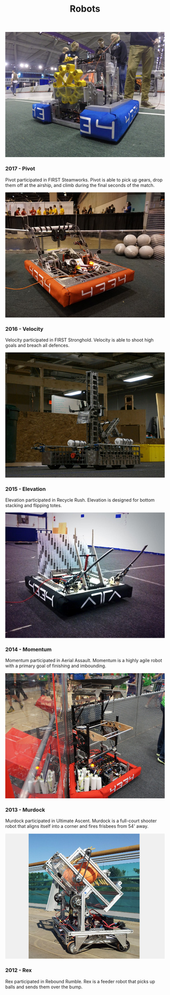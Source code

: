 ﻿---
layout: team
title: Robots
---
<div class="container">
	<div class="row">
		<div class="col-md-4">
			<div class="thumbnail" style="min-height:420px">
				<img class="img-fluid" alt="Pivot" src="/resources/img/pivot.jpg">
				<h3>2017 - Pivot</h3>
				<p>Pivot participated in FIRST Steamworks. 
				Pivot is able to pick up gears, drop them off at the airship, and 
				climb during the final seconds of the match.</p>
			</div>
		</div>
		<div class="col-md-4">
			<div class="thumbnail" style="min-height:420px">
				<img class="img-fluid" alt="Velocity" src="/resources/img/velocity.jpg">
				<h3>2016 - Velocity</h3>
				<p>Velocity participated in FIRST Stronghold. 
				Velocity is able to shoot high goals and breach all defences.</p>
			</div>
		</div>
		<div class="col-md-4">
			<div class="thumbnail" style="min-height:420px">
				<img class="img-fluid" alt="Elevation" src="/resources/img/elevation.JPG">
				<h3>2015 - Elevation</h3>
				<p>Elevation participated in Recycle Rush. 
				Elevation is designed for bottom stacking and flipping totes.</p>
			</div>
		</div>
	</div>
	<div class="row">
		<div class="col-md-4">
			<div class="thumbnail" style="min-height:420px; margin-bottom: 15px;">
				<img class="img-fluid" alt="Momentum" src="/resources/img/momentum.jpg">
				<h3>2014 - Momentum</h3>
				<p>Momentum participated in Aerial Assault. 
				Momentum is a highly agile robot with a primary goal of finishing 
				and imbounding.</p>
			</div>
		</div>
		<div class="col-md-4">
			<div class="thumbnail" style="min-height:420px; margin-bottom: 15px;">
				<img class="img-fluid" alt="Murdock" src="/resources/img/murdock.jpg">
				<h3>2013 - Murdock</h3>
				<p>Murdock participated in Ultimate Ascent. Murdock is a full-court shooter robot that aligns itself into a corner and fires frisbees from 54' away.</p>
			</div>
		</div>
		<div class="col-md-4">
			<div class="thumbnail" style="min-height:420px; margin-bottom: 15px;">
				<img class="img-fluid" alt="Rex" src="/resources/img/rex.jpg">
				<h3>2012 - Rex</h3>
				<p>Rex participated in Rebound Rumble. Rex is a feeder robot that picks up balls and sends them over the bump.</p>
			</div>
		</div>
	</div>
</div>